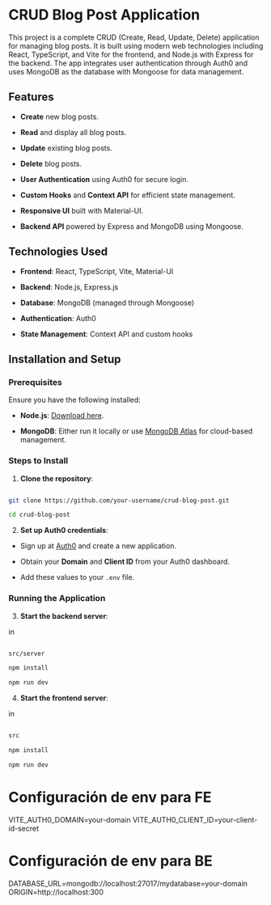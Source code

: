 # CRUD Blog Post Application

  

This project is a complete CRUD (Create, Read, Update, Delete) application for managing blog posts. It is built using modern web technologies including React, TypeScript, and Vite for the frontend, and Node.js with Express for the backend. The app integrates user authentication through Auth0 and uses MongoDB as the database with Mongoose for data management.

  

## Features

  

-  **Create** new blog posts.

-  **Read** and display all blog posts.

-  **Update** existing blog posts.

-  **Delete** blog posts.

-  **User Authentication** using Auth0 for secure login.

-  **Custom Hooks** and **Context API** for efficient state management.

-  **Responsive UI** built with Material-UI.

-  **Backend API** powered by Express and MongoDB using Mongoose.

  

## Technologies Used

  

-  **Frontend**: React, TypeScript, Vite, Material-UI

-  **Backend**: Node.js, Express.js

-  **Database**: MongoDB (managed through Mongoose)

-  **Authentication**: Auth0

-  **State Management**: Context API and custom hooks

  

## Installation and Setup

  

### Prerequisites

  

Ensure you have the following installed:

  

-  **Node.js**: [Download here](https://nodejs.org/).

-  **MongoDB**: Either run it locally or use [MongoDB Atlas](https://www.mongodb.com/atlas/database) for cloud-based management.

  

### Steps to Install

  

1.  **Clone the repository**:

  

```bash

git clone https://github.com/your-username/crud-blog-post.git

cd crud-blog-post

```

  
2.  **Set up Auth0 credentials**:

- Sign up at [Auth0](https://auth0.com/) and create a new application.

- Obtain your **Domain** and **Client ID** from your Auth0 dashboard.

- Add these values to your `.env` file.

  

### Running the Application



3.  **Start the backend server**:

in 
```bash

src/server

```

  

```bash
npm install

npm run dev

```

  

4.  **Start the frontend server**:

in  
```bash

src

```

```bash
npm install

npm run dev
```

# Configuración de env para FE
VITE_AUTH0_DOMAIN=your-domain
VITE_AUTH0_CLIENT_ID=your-client-id-secret

# Configuración de env para BE
DATABASE_URL=mongodb://localhost:27017/mydatabase=your-domain
ORIGIN=http://localhost:300
